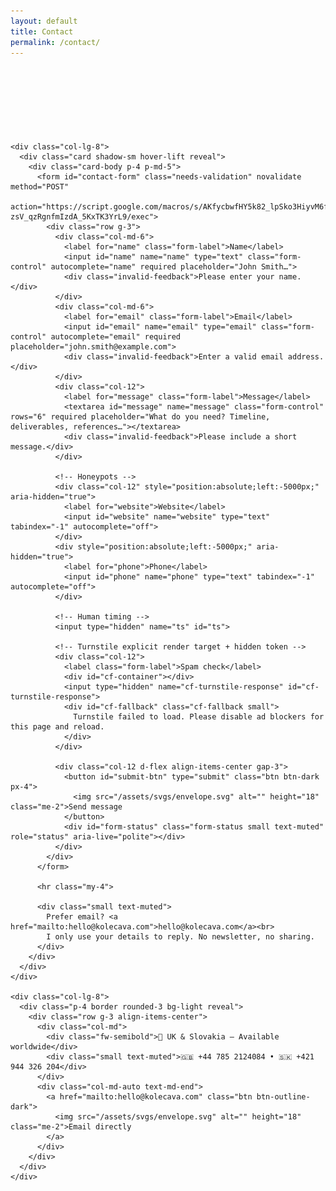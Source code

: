```yaml
---
layout: default
title: Contact
permalink: /contact/
---
```


<!-- Version v0.1.0b -->

<style>
  .reveal{opacity:0;transform:translateY(14px);transition:opacity .6s,transform .6s}
  .reveal.show{opacity:1;transform:none}
  .hover-lift{transition:transform .2s,box-shadow .2s}
  .hover-lift:hover{transform:translateY(-4px);box-shadow:0 .75rem 2rem rgba(0,0,0,.08)}
  .section-label{letter-spacing:.08em;text-transform:uppercase;font-size:.8rem;color:#6c757d}
  .form-status{min-height:1.5rem}
  #cf-container{min-height:80px; display:flex; align-items:center}
  .cf-fallback{display:none; color:#b00020}
</style>

<div class="container mt-5 pt-5">
  <section class="row justify-content-center g-4">
    <div class="col-lg-8 reveal">
      <span class="section-label">Contact</span>
      <h1 class="display-6 mt-2">Let’s talk</h1>
      <p class="lead text-muted">Tell me a bit about your project. I’ll reply with next steps and a clear plan.</p>
    </div>

    <div class="col-lg-8">
      <div class="card shadow-sm hover-lift reveal">
        <div class="card-body p-4 p-md-5">
          <form id="contact-form" class="needs-validation" novalidate method="POST"
                action="https://script.google.com/macros/s/AKfycbwfHY5k82_lpSko3HiyvM6fJUrJKCiP2TZRP11cf-zsV_qzRgnfmIzdA_5KxTK3YrL9/exec">
            <div class="row g-3">
              <div class="col-md-6">
                <label for="name" class="form-label">Name</label>
                <input id="name" name="name" type="text" class="form-control" autocomplete="name" required placeholder="John Smith…">
                <div class="invalid-feedback">Please enter your name.</div>
              </div>
              <div class="col-md-6">
                <label for="email" class="form-label">Email</label>
                <input id="email" name="email" type="email" class="form-control" autocomplete="email" required placeholder="john.smith@example.com">
                <div class="invalid-feedback">Enter a valid email address.</div>
              </div>
              <div class="col-12">
                <label for="message" class="form-label">Message</label>
                <textarea id="message" name="message" class="form-control" rows="6" required placeholder="What do you need? Timeline, deliverables, references…"></textarea>
                <div class="invalid-feedback">Please include a short message.</div>
              </div>

              <!-- Honeypots -->
              <div class="col-12" style="position:absolute;left:-5000px;" aria-hidden="true">
                <label for="website">Website</label>
                <input id="website" name="website" type="text" tabindex="-1" autocomplete="off">
              </div>
              <div style="position:absolute;left:-5000px;" aria-hidden="true">
                <label for="phone">Phone</label>
                <input id="phone" name="phone" type="text" tabindex="-1" autocomplete="off">
              </div>

              <!-- Human timing -->
              <input type="hidden" name="ts" id="ts">

              <!-- Turnstile explicit render target + hidden token -->
              <div class="col-12">
                <label class="form-label">Spam check</label>
                <div id="cf-container"></div>
                <input type="hidden" name="cf-turnstile-response" id="cf-turnstile-response">
                <div id="cf-fallback" class="cf-fallback small">
                  Turnstile failed to load. Please disable ad blockers for this page and reload.
                </div>
              </div>

              <div class="col-12 d-flex align-items-center gap-3">
                <button id="submit-btn" type="submit" class="btn btn-dark px-4">
                  <img src="/assets/svgs/envelope.svg" alt="" height="18" class="me-2">Send message
                </button>
                <div id="form-status" class="form-status small text-muted" role="status" aria-live="polite"></div>
              </div>
            </div>
          </form>

          <hr class="my-4">

          <div class="small text-muted">
            Prefer email? <a href="mailto:hello@kolecava.com">hello@kolecava.com</a><br>
            I only use your details to reply. No newsletter, no sharing.
          </div>
        </div>
      </div>
    </div>

    <div class="col-lg-8">
      <div class="p-4 border rounded-3 bg-light reveal">
        <div class="row g-3 align-items-center">
          <div class="col-md">
            <div class="fw-semibold">📍 UK & Slovakia — Available worldwide</div>
            <div class="small text-muted">🇬🇧 +44 785 2124084 • 🇸🇰 +421 944 326 204</div>
          </div>
          <div class="col-md-auto text-md-end">
            <a href="mailto:hello@kolecava.com" class="btn btn-outline-dark">
              <img src="/assets/svgs/envelope.svg" alt="" height="18" class="me-2">Email directly
            </a>
          </div>
        </div>
      </div>
    </div>

  </section>
</div>

<!-- Turnstile explicit render -->
<script>
  // Called by the Turnstile script when it loads
  window.cfOnload = function() {
    try {
      window.cfWidgetId = turnstile.render('#cf-container', {
        sitekey: '0x4AAAAAAByZts8eVW6pAHkB',   // your SITE key (public)
        appearance: 'always',
        theme: 'auto',
        callback: function(token) {
          document.getElementById('cf-turnstile-response').value = token;
          document.getElementById('cf-fallback').style.display = 'none';
        },
        'error-callback': function() {
          document.getElementById('cf-turnstile-response').value = '';
          document.getElementById('cf-fallback').style.display = 'block';
        },
        'expired-callback': function() {
          document.getElementById('cf-turnstile-response').value = '';
          try { turnstile.reset(window.cfWidgetId); } catch(_) {}
        }
      });
    } catch (e) {
      document.getElementById('cf-fallback').style.display = 'block';
    }
  };
</script>
<script src="https://challenges.cloudflare.com/turnstile/v0/api.js?onload=cfOnload&render=explicit" async defer></script>

<script>
  // Reveal on scroll
  (function() {
    const els = document.querySelectorAll('.reveal');
    if (!('IntersectionObserver' in window)) { els.forEach(el=>el.classList.add('show')); return; }
    const io = new IntersectionObserver((entries)=>entries.forEach(e=>{ if(e.isIntersecting){ e.target.classList.add('show'); io.unobserve(e.target);} }), {threshold:.15});
    els.forEach(el=>io.observe(el));
  })();

  // Minimal validation + set timestamp + require token
  (function () {
    const form = document.getElementById('contact-form');
    const statusEl = document.getElementById('form-status');
    const tsEl = document.getElementById('ts');
    const tokenEl = document.getElementById('cf-turnstile-response');

    function setTs(){ tsEl.value = Date.now().toString(); }
    setTs();
    ['focus','pointerdown','keydown','touchstart'].forEach(ev => {
      window.addEventListener(ev, function once(){ setTs(); window.removeEventListener(ev, once); }, { once:true });
    });

    form.addEventListener('submit', function (e) {
      if (!form.checkValidity()) {
        e.preventDefault(); e.stopPropagation();
        form.classList.add('was-validated');
        statusEl.textContent = 'Please fix the errors above.';
        return;
      }
      if (!tokenEl.value) {
        e.preventDefault(); e.stopPropagation();
        statusEl.textContent = 'Please complete the Turnstile check.';
        try { turnstile.reset(window.cfWidgetId); } catch(_) {}
        return;
      }
      // normal form POST → server verifies token and redirects to /thank-you/
    });
  })();
</script>

